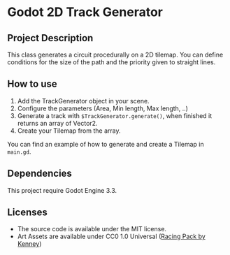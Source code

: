 # Godot 2D Track Generator

## Project Description

This class generates a circuit procedurally on a 2D tilemap. You can define conditions for the size of the path and the priority given to straight lines.

## How to use

1. Add the TrackGenerator object in your scene.
2. Configure the parameters (Area, Min length, Max length, ..)
3. Generate a track with `$TrackGenerator.generate()`, when finished it returns an array of Vector2.
4. Create your Tilemap from the array.

You can find an example of how to generate and create a Tilemap in `main.gd`.

## Dependencies

This project require Godot Engine 3.3.

## Licenses

-   The source code is available under the MIT license.
-   Art Assets are available under CC0 1.0 Universal ([Racing Pack by Kenney](https://www.kenney.nl/assets/racing-pack))
